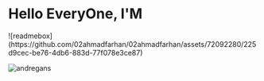 <h1>Hello EveryOne, I'M</h1>
![readmebox](https://github.com/02ahmadfarhan/02ahmadfarhan/assets/72092280/225d9cec-be76-4db6-883d-77f078e3ce87)
<!-- ![readmebox](https://count.getloli.com/get/@han?theme=moebooru) -->
<!-- <img src="https://github.com/Platane/snk/raw/output/github-contribution-grid-snake.svg" alt="e" style="max-width: 100%;"> -->

<p align="left"> <img src="https://komarev.com/ghpvc/?username=02ahmadfarhan&label=Profile%20views&color=brightgreen&style=flat" alt="andregans" /> </p>
